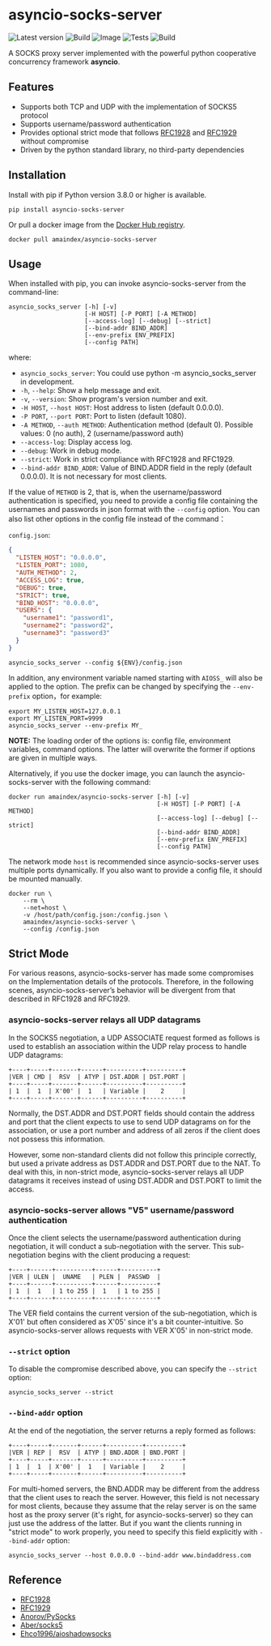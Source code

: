 # asyncio-socks-server

![Latest version](https://img.shields.io/pypi/v/asyncio-socks-server?color=537CDE&label=Latest&logo=pypi&logoColor=white)
![Build](https://img.shields.io/github/workflow/status/Amaindex/asyncio-socks-server/Release?color=89E0A3&label=Build&logo=github&logoColor=white)
![Image](https://img.shields.io/github/workflow/status/Amaindex/asyncio-socks-server/Image?color=89E0A3&label=Image&logo=github&logoColor=white)
![Tests](https://img.shields.io/github/workflow/status/Amaindex/asyncio-socks-server/Tests?color=89E0A3&label=Tests&logo=github)
![Build](https://img.shields.io/docker/image-size/amaindex/asyncio-socks-server?color=F29CF2&logo=docker&logoColor=white&sort=semver)

A SOCKS proxy server implemented with the powerful python cooperative concurrency framework **asyncio**. 

## Features

- Supports both TCP and UDP with the implementation of SOCKS5 protocol
- Supports username/password authentication
- Provides optional strict mode that follows [RFC1928](https://www.ietf.org/rfc/rfc1928.txt) and [RFC1929](https://www.ietf.org/rfc/rfc1929.txt) without compromise
- Driven by the python standard library, no third-party dependencies

## Installation
Install with pip if Python version 3.8.0 or higher is available.
```shell
pip install asyncio-socks-server
```

Or pull a docker image from the [Docker Hub registry](https://hub.docker.com/r/amaindex/asyncio-socks-server).
```shell
docker pull amaindex/asyncio-socks-server
```

## Usage
When installed with pip, you can invoke asyncio-socks-server from the command-line:
```shell
asyncio_socks_server [-h] [-v] 
                     [-H HOST] [-P PORT] [-A METHOD] 
                     [--access-log] [--debug] [--strict] 
                     [--bind-addr BIND_ADDR]
                     [--env-prefix ENV_PREFIX]
                     [--config PATH]
```
where:

- `asyncio_socks_server`: You could use python -m asyncio_socks_server in development.
- `-h`, `--help`: Show a help message and exit.
- `-v`, `--version`: Show program's version number and exit.
- `-H HOST`, `--host HOST`: Host address to listen (default 0.0.0.0).
- `-P PORT`, `--port PORT`: Port to listen (default 1080).
- `-A METHOD`, `--auth METHOD`: Authentication method (default 0). 
  Possible values: 0 (no auth), 2 (username/password auth)
- `--access-log`: Display access log.
- `--debug`: Work in debug mode.
- `--strict`: Work in strict compliance with RFC1928 and RFC1929.
- `--bind-addr BIND_ADDR`: Value of BIND.ADDR field in the reply (default 0.0.0.0).
  It is not necessary for most clients.

If the value of `METHOD` is 2, that is, when the username/password authentication 
is specified, you need to provide a config file containing the usernames and passwords 
in json format with the `--config` option.
You can also list other options in the config file instead of the command：

`config.json`:
```json
{
  "LISTEN_HOST": "0.0.0.0",
  "LISTEN_PORT": 1080,
  "AUTH_METHOD": 2,
  "ACCESS_LOG": true,
  "DEBUG": true,
  "STRICT": true,
  "BIND_HOST": "0.0.0.0",
  "USERS": {
    "username1": "password1",
    "username2": "password2",
    "username3": "password3"
  }
}

```
```shell
asyncio_socks_server --config ${ENV}/config.json
```
In addition, any environment variable named starting with `AIOSS_` will also be applied 
to the option. 
The prefix can be changed by specifying the `--env-prefix` option，for example:
```shell
export MY_LISTEN_HOST=127.0.0.1
export MY_LISTEN_PORT=9999
asyncio_socks_server --env-prefix MY_
```

**NOTE:** The loading order of the options is: config file, environment variables, command options. 
The latter will overwrite the former if options are given in multiple ways.

Alternatively, if you use the docker image, you can launch the asyncio-socks-server with the following command:
```shell
docker run amaindex/asyncio-socks-server [-h] [-v] 
                                         [-H HOST] [-P PORT] [-A METHOD] 
                                         [--access-log] [--debug] [--strict] 
                                         [--bind-addr BIND_ADDR]
                                         [--env-prefix ENV_PREFIX]
                                         [--config PATH]
```
The network mode `host` is recommended since asyncio-socks-server uses multiple ports dynamically. 
If you also want to provide a config file, it should be mounted manually.
```shell
docker run \
    --rm \
    --net=host \
    -v /host/path/config.json:/config.json \ 
    amaindex/asyncio-socks-server \
    --config /config.json
```

## Strict Mode

For various reasons, asyncio-socks-server has made some compromises on the 
Implementation details of the protocols. Therefore, in the following scenes, 
asyncio-socks-server’s behavior will be divergent from that described in RFC1928 
and RFC1929.

### asyncio-socks-server relays all UDP datagrams

In the SOCKS5 negotiation, a UDP ASSOCIATE request formed as follows is used to 
establish an association within the UDP relay process to handle UDP datagrams:
```text
+----+-----+-------+------+----------+----------+
|VER | CMD |  RSV  | ATYP | DST.ADDR | DST.PORT |
+----+-----+-------+------+----------+----------+
| 1  |  1  | X'00' |  1   | Variable |    2     |
+----+-----+-------+------+----------+----------+
```
Normally, the DST.ADDR and DST.PORT fields should contain the address and port that the 
client expects to use to send UDP datagrams on for the association, or use a port number 
and address of all zeros if the client does not possess this information. 

However, some non-standard clients did not follow this principle correctly, but used 
a private address as DST.ADDR and DST.PORT due to the NAT. To deal with this, in 
non-strict mode, asyncio-socks-server relays all UDP datagrams it receives instead of 
using DST.ADDR and DST.PORT to limit the access.


### asyncio-socks-server allows "V5" username/password authentication

Once the client selects the username/password authentication during negotiation, 
it will conduct a sub-negotiation with the server. This sub-negotiation begins with 
the client producing a request:
```text
+----+------+----------+------+----------+
|VER | ULEN |  UNAME   | PLEN |  PASSWD  |
+----+------+----------+------+----------+
| 1  |  1   | 1 to 255 |  1   | 1 to 255 |
+----+------+----------+------+----------+
```
The VER field contains the current version of the sub-negotiation, which is X'01' but
often considered as X'05' since it's a bit counter-intuitive. 
So asyncio-socks-server allows requests with VER X'05' in non-strict mode.

### `--strict` option

To disable the compromise described above, you can specify the `--strict` option:
```shell
asyncio_socks_server --strict
```

### `--bind-addr` option

At the end of the negotiation, the server returns a reply formed as follows:
```text
+----+-----+-------+------+----------+----------+
|VER | REP |  RSV  | ATYP | BND.ADDR | BND.PORT |
+----+-----+-------+------+----------+----------+
| 1  |  1  | X'00' |  1   | Variable |    2     |
+----+-----+-------+------+----------+----------+
```
For multi-homed servers, the BND.ADDR may be different from the address that the 
client uses to reach the server. However, this field is not necessary for most clients, because
they assume that the relay server is on the same host as the proxy server 
(it's right, for asyncio-socks-server) so they can just use the address of the latter.
But if you want the clients running in "strict mode" to work properly, 
you need to specify this field explicitly with `--bind-addr` option:
```shell
asyncio_socks_server --host 0.0.0.0 --bind-addr www.bindaddress.com
```

## Reference

- [RFC1928](https://www.ietf.org/rfc/rfc1928.txt)
- [RFC1929](https://www.ietf.org/rfc/rfc1929.txt)
- [Anorov/PySocks](https://github.com/Anorov/PySocks)
- [Aber/socks5](https://github.com/Aber-s-practice/socks5)
- [Ehco1996/aioshadowsocks](https://github.com/Ehco1996/aioshadowsocks)
